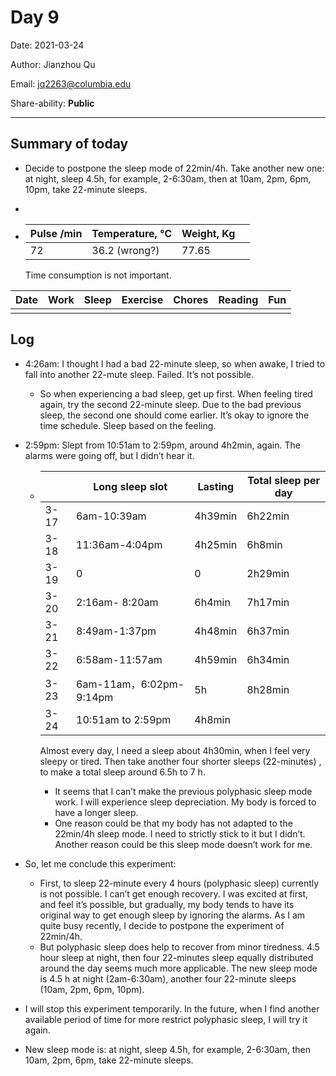 # Day 9

Date: 2021-03-24

Author: Jianzhou Qu

Email: <jq2263@columbia.edu>

Share-ability: **Public**

---



## Summary of today

- Decide to postpone the sleep mode of 22min/4h. Take another new one:  at night, sleep 4.5h, for example, 2-6:30am, then at 10am, 2pm, 6pm, 10pm, take 22-minute sleeps. 

- 

- | Pulse /min | Temperature, ℃ | Weight, Kg |      |
    | ---------- | -------------- | ---------- | ---- |
    | 72         | 36.2 (wrong?)  | 77.65      |      |

    Time consumption is not important.

| Date | Work | Sleep | Exercise | Chores | Reading | Fun  |
| ---- | ---- | ----- | -------- | ------ | ------- | ---- |
|      |      |       |          |        |         |      |

## Log

- 4:26am: I thought I had  a bad 22-minute sleep, so when awake, I tried to fall into another 22-mute sleep. Failed. It’s not possible.

    - So when experiencing a bad sleep, get up first. When feeling tired again, try the second 22-minute sleep. Due to the bad previous sleep, the second one should come earlier. It’s okay to ignore the time schedule. Sleep based on the feeling.

- 2:59pm: Slept from 10:51am to 2:59pm, around 4h2min, again. The alarms were going off, but I didn’t hear it.  

    - |      | Long sleep slot         | Lasting | Total sleep per day |
        | ---- | ----------------------- | ------- | ------------------- |
        | 3-17 | 6am-10:39am             | 4h39min | 6h22min             |
        | 3-18 | 11:36am-4:04pm          | 4h25min | 6h8min              |
        | 3-19 | 0                       | 0       | 2h29min             |
        | 3-20 | 2:16am- 8:20am          | 6h4min  | 7h17min             |
        | 3-21 | 8:49am-1:37pm           | 4h48min | 6h37min             |
        | 3-22 | 6:58am-11:57am          | 4h59min | 6h34min             |
        | 3-23 | 6am-11am，6:02pm-9:14pm | 5h      | 8h28min             |
        | 3-24 | 10:51am to 2:59pm       | 4h8min  |                     |

        Almost every day, I need a sleep about 4h30min, when I feel very sleepy or tired. Then take another four shorter sleeps  (22-minutes) , to make a total sleep around 6.5h to 7 h.
        
        - It seems that I can’t make the previous polyphasic sleep mode work. I will experience sleep depreciation. My body is forced to have a longer sleep.
        - One reason could be that my body has not adapted to the 22min/4h sleep mode. I need to strictly stick to it but I didn’t. Another reason could be this sleep mode doesn’t work for me.

- So, let me conclude this experiment:

    - First, to sleep 22-minute every 4 hours (polyphasic sleep) currently is not possible. I can’t get enough recovery. I was excited at first, and feel it’s possible, but gradually, my body tends to have its original way to get enough sleep by ignoring the alarms. As I am quite busy recently, I decide to postpone the experiment of 22min/4h.
    - But polyphasic sleep does help to recover from minor tiredness. 4.5 hour sleep at night, then four 22-minutes sleep equally distributed around the day seems much more applicable. The new sleep mode is 4.5 h at night (2am-6:30am), another four 22-minute sleeps (10am, 2pm, 6pm, 10pm).
    
- I will stop this experiment temporarily. In the future, when I find another available period of time for more restrict polyphasic sleep, I will try it again.

- New sleep mode is: at night, sleep 4.5h, for example, 2-6:30am, then 10am, 2pm, 6pm, take 22-minute sleeps. 









